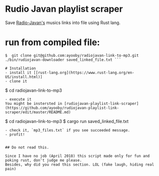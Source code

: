 
# Rudio Javan playlist scraper

Save [Radio-Javan's](https://www.radiojavan.com) musics links into file using Rust lang.


# run from compiled file:
```
$  git clone git@github.com:ayooby/radiojavan-link-to-mp3.git
./bin/rudiojavan-downloader saved_linked_file.txt ```

# Installation
- install it [[rust-lang.org](https://www.rust-lang.org/en-US/install.html)]
- clone it
```
$  cd radiojavan-link-to-mp3
```
- execute it
You might be instersted in [rudiojavan-playlist-link-scraper](https://github.com/ayooby/rudiojavan-playlist-link-scraper/edit/master/README.md)
```
$  cd radiojavan-link-to-mp3
$  cargo run saved_linked_file.txt
```
- check it, `mp3_files.txt` if you see succeeded message.
- profit!


## Do not read this.

Since I have no job (April 2018) this script made only for fun and poking rust, don't judge me please.
Besides, why did you read this section. LOL (fake laugh, hiding real pain)
